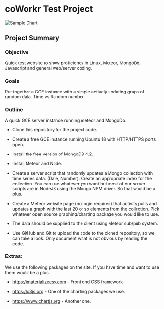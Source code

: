 coWorkr Test Project
============

![Sample Chart](<https://github.com/coWorkr-InSights/codeProject/raw/master/sample.png>)

## Project Summary

### Objective
Quick test website to show proficiency in Linux, Meteor, MongoDb, Javascript and general web/server coding.

### Goals
Put together a GCE instance with a simple actively updating graph of random data.  Time vs Random number.

### Outline
A quick GCE server instance running meteor and MongoDb.  

* Clone this repository for the project code.

* Create a free GCE instance running Ubuntu 18 with HTTP/HTTPS ports open.

* Install the free version of MongoDB 4.2.

* Install Meteor and Node.

* Create a server script that randomly updates a Mongo collection with time series data.  (Date, Number).  Create an appropriate index for the collection.  You can use whatever you want but most of our server scripts are in NodeJS using the Mongo NPM driver.  So that would be a plus.

* Create a Meteor website page (no login required) that activity pulls and updates a graph with the last 20 or so elements from the collection.  Pick whatever open source graphing/charting package you would like to use.  

* The data should be supplied to the client using Meteor sub/pub system.

* Use GitHub and Git to upload the code to the cloned repository, so we can take a look.  Only document what is not obvious by reading the code.


### Extras:

We use the following packages on the site.  If you have time and want to use them would be a plus.

* https://materializecss.com - Front end CSS framework

* https://c3js.org - One of the charting packages we use.

* https://www.chartjs.org - Another one.
